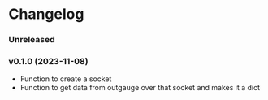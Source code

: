# Changelog


### Unreleased


### v0.1.0 (2023-11-08)
* Function to create a socket
* Function to get data from outgauge over that socket and makes it a dict
